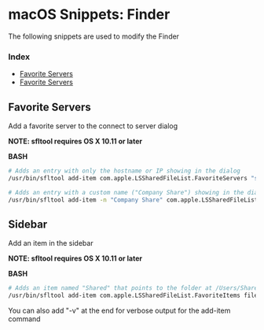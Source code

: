 # macOS Snippets: Finder 

The following snippets are used to modify the Finder

### Index

* [Favorite Servers](https://github.com/erikberglund/Scripts/blob/master/snippets/macos_finder.md#favorite-servers)
* [Favorite Servers](https://github.com/erikberglund/Scripts/blob/master/snippets/macos_finder.md#sidebar)

## Favorite Servers

Add a favorite server to the connect to server dialog

**NOTE: sfltool requires OS X 10.11 or later**

**BASH**
```bash
# Adds an entry with only the hostname or IP showing in the dialog
/usr/bin/sfltool add-item com.apple.LSSharedFileList.FavoriteServers "smb://192.168.0.1/Share"

# Adds an entry with a custom name ("Company Share") showing in the dialog
/usr/bin/sfltool add-item -n "Company Share" com.apple.LSSharedFileList.FavoriteServers "smb://192.168.0.1/Share"
```

## Sidebar

Add an item in the sidebar

**NOTE: sfltool requires OS X 10.11 or later**

**BASH**
```bash
# Adds an item named "Shared" that points to the folder at /Users/Shared
/usr/bin/sfltool add-item com.apple.LSSharedFileList.FavoriteItems file:///Users/Shared
```

You can also add "-v" at the end for verbose output for the add-item command